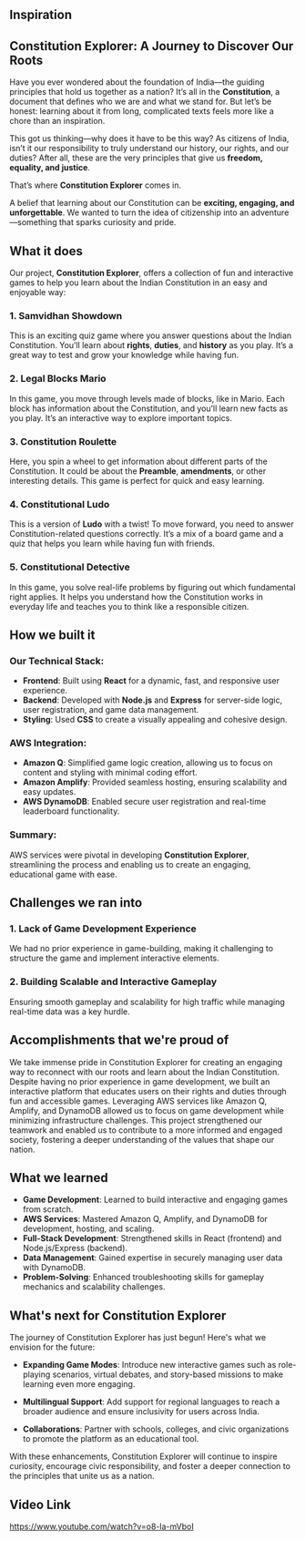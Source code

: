 ## Inspiration
## Constitution Explorer: A Journey to Discover Our Roots  

Have you ever wondered about the foundation of India—the guiding principles that hold us together as a nation? It’s all in the **Constitution**, a document that defines who we are and what we stand for. But let’s be honest: learning about it from long, complicated texts feels more like a chore than an inspiration.  

This got us thinking—why does it have to be this way? As citizens of India, isn’t it our responsibility to truly understand our history, our rights, and our duties? After all, these are the very principles that give us **freedom, equality, and justice**.  

That’s where **Constitution Explorer** comes in.  

A belief that learning about our Constitution can be **exciting, engaging, and unforgettable**. We wanted to turn the idea of citizenship into an adventure—something that sparks curiosity and pride.  

## What it does
Our project, **Constitution Explorer**, offers a collection of fun and interactive games to help you learn about the Indian Constitution in an easy and enjoyable way:

### 1. Samvidhan Showdown
This is an exciting quiz game where you answer questions about the Indian Constitution. You’ll learn about **rights**, **duties**, and **history** as you play. It’s a great way to test and grow your knowledge while having fun.

### 2. Legal Blocks Mario
In this game, you move through levels made of blocks, like in Mario. Each block has information about the Constitution, and you’ll learn new facts as you play. It’s an interactive way to explore important topics.

### 3. Constitution Roulette
Here, you spin a wheel to get information about different parts of the Constitution. It could be about the **Preamble**, **amendments**, or other interesting details. This game is perfect for quick and easy learning.

### 4. Constitutional Ludo
This is a version of **Ludo** with a twist! To move forward, you need to answer Constitution-related questions correctly. It’s a mix of a board game and a quiz that helps you learn while having fun with friends.

### 5. Constitutional Detective
In this game, you solve real-life problems by figuring out which fundamental right applies. It helps you understand how the Constitution works in everyday life and teaches you to think like a responsible citizen.

## How we built it
### Our Technical Stack:  
- **Frontend**: Built using **React** for a dynamic, fast, and responsive user experience.  
- **Backend**: Developed with **Node.js** and **Express** for server-side logic, user registration, and game data management.  
- **Styling**: Used **CSS** to create a visually appealing and cohesive design.  

### AWS Integration:  
- **Amazon Q**: Simplified game logic creation, allowing us to focus on content and styling with minimal coding effort.  
- **Amazon Amplify**: Provided seamless hosting, ensuring scalability and easy updates.  
- **AWS DynamoDB**: Enabled secure user registration and real-time leaderboard functionality.  

### Summary:  
AWS services were pivotal in developing **Constitution Explorer**, streamlining the process and enabling us to create an engaging, educational game with ease.

## Challenges we ran into

### 1. Lack of Game Development Experience  
We had no prior experience in game-building, making it challenging to structure the game and implement interactive elements.  

### 2. Building Scalable and Interactive Gameplay  
Ensuring smooth gameplay and scalability for high traffic while managing real-time data was a key hurdle.  

## Accomplishments that we're proud of
We take immense pride in Constitution Explorer for creating an engaging way to reconnect with our roots and learn about the Indian Constitution. Despite having no prior experience in game development, we built an interactive platform that educates users on their rights and duties through fun and accessible games. Leveraging AWS services like Amazon Q, Amplify, and DynamoDB allowed us to focus on game development while minimizing infrastructure challenges. This project strengthened our teamwork and enabled us to contribute to a more informed and engaged society, fostering a deeper understanding of the values that shape our nation.  

## What we learned
- **Game Development**: Learned to build interactive and engaging games from scratch.  
- **AWS Services**: Mastered Amazon Q, Amplify, and DynamoDB for development, hosting, and scaling.  
- **Full-Stack Development**: Strengthened skills in React (frontend) and Node.js/Express (backend).  
- **Data Management**: Gained expertise in securely managing user data with DynamoDB.  
- **Problem-Solving**: Enhanced troubleshooting skills for gameplay mechanics and scalability challenges.  

## What's next for Constitution Explorer

The journey of Constitution Explorer has just begun! Here's what we envision for the future:  

- **Expanding Game Modes**: Introduce new interactive games such as role-playing scenarios, virtual debates, and story-based missions to make learning even more engaging.  

- **Multilingual Support**: Add support for regional languages to reach a broader audience and ensure inclusivity for users across India.  

- **Collaborations**: Partner with schools, colleges, and civic organizations to promote the platform as an educational tool.  

With these enhancements, Constitution Explorer will continue to inspire curiosity, encourage civic responsibility, and foster a deeper connection to the principles that unite us as a nation.  
## Video Link
https://www.youtube.com/watch?v=o8-la-mVboI

